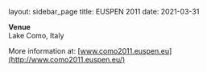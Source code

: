 layout: sidebar_page
title: EUSPEN 2011
date: 2021-03-31

**Venue**  
Lake Como, Italy  
  
More information at: [www.como2011.euspen.eu](http://www.como2011.euspen.eu/)